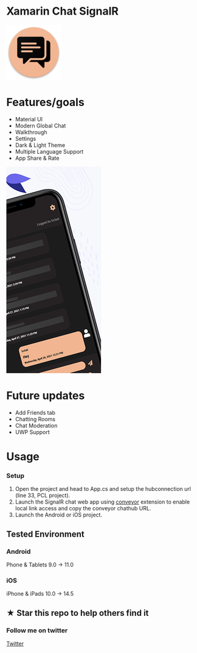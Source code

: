 # Xamarin Chat SignalR

![Xamarin Chat Signal Icon](docs/icon.png)

# Features/goals
- Material UI
- Modern Global Chat
- Walkthrough
- Settings
- Dark & Light Theme
- Multiple Language Support
- App Share & Rate

![Xamarin Chat Signal Icon](docs/ios.png)

# Future updates
- Add Friends tab
- Chatting Rooms
- Chat Moderation
- UWP Support

# Usage

### Setup
1. Open the project and head to App.cs and setup the hubconnection url (line 33, PCL project).
2. Launch the SignalR chat web app using [conveyor](https://conveyor.cloud?utm_source=conveyor&utm_medium=linkshare&utm_campaign=conveyor) extension to enable local link access and copy the conveyor chathub URL.
3. Launch the Android or iOS project.

## Tested Environment

### Android
Phone & Tablets
9.0 -> 11.0
### iOS
iPhone & iPads
10.0 -> 14.5

## ★ Star this repo to help others find it

### Follow me on twitter
[Twitter](https://twitter.com/jihadkhawaja)
